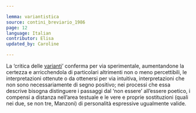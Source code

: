 ```yaml
---

lemma: variantistica
source: contini_breviario_1986
page: 12
language: Italian
contributor: Elisa
updated_by: Caroline

---
```


La ‘critica delle [varianti](variant.html)’ conferma per via sperimentale, aumentandone la certezza e arricchendola di particolari altrimenti non o meno percettibili, le interpretazioni ottenute o da ottenersi per via intuitiva, interpretazioni che non sono necessariamente di segno positivo; nei processi che essa descrive bisogna distinguere i passaggi dal ‘non essere’ all’essere poetico, i compensi a distanza nell’area testuale e le vere e proprie sostituzioni (quali nei due, se non tre, Manzoni) di personalità espressive ugualmente valide.

